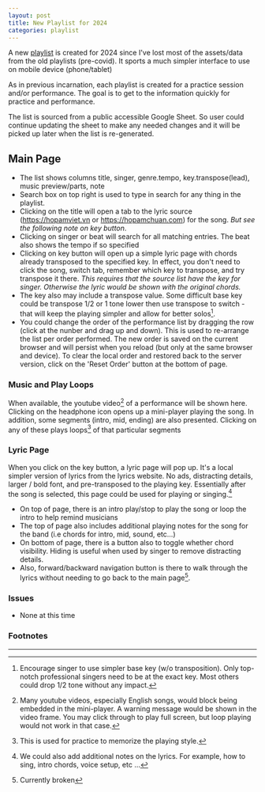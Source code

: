 ```yaml
---
layout: post
title: New Playlist for 2024
categories: playlist
---
```

A new [playlist](/playlist) is created for 2024 since I've lost most of
the assets/data from the old playlists (pre-covid).   It sports a much
simpler interface to use on mobile device (phone/tablet)

As in previous incarnation, each playlist is created for a practice
session and/or performance.  The goal is to get to the information
quickly for practice and performance.

The list is sourced from a public accessible Google Sheet.  So user could
continue updating the sheet to make any needed changes and it will be
picked up later when the list is re-generated.

## Main Page

* The list shows columns title, singer, genre.tempo, key.transpose(lead),
  music preview/parts, note
* Search box on top right is used to type in search for any thing in
  the playlist.
* Clicking on the title will open a tab to the lyric source
  (<https://hopamviet.vn> or <https://hopamchuan.com>) for the song.  *But see
  the following note on key button*.
* Clicking on singer or beat will search for all matching entries.
  The beat also shows the tempo if so specified
* Clicking on key button will open up a simple lyric page with chords already
  transposed to the specified key.  In effect, you don't need to click
  the song, switch tab, remember which key to transpose, and try transpose
  it there. *This requires that the source list have the key for singer.
  Otherwise the lyric would be shown with the original chords.*
* The key also may include a transpose value.  Some difficult base key
  could be transpose 1/2 or 1 tone lower then use transpose to switch -
  that will keep the playing simpler and allow for better solos[^1].
* You could change the order of the performance list by dragging the row
  (click at the nunber and drag up and down). This is used to re-arrange
  the list per order performed.  The new order is saved on the current browser
  and will persist when you reload (but only at the same browser and device).
  To clear the local order and restored back to the server version, click
  on the 'Reset Order' button at the bottom of page.

[^1]: Encourage singer to use simpler base key (w/o transposition). Only top-notch professional singers need to be at the exact key.  Most others could drop 1/2 tone without any impact.

### Music and Play Loops

When available, the youtube video[^2a] of a performance will be shown here.
Clicking on the headphone icon opens up a mini-player playing the song.
In addition, some segments (intro, mid, ending) are also presented.
Clicking on any of these plays loops[^2] of that particular segments

[^2]: This is used for practice to memorize the playing style.
[^2a]: Many youtube videos, especially English songs, would block being embedded in the mini-player.  A warning message would be shown in the video frame.  You may click through to play full screen, but loop playing would not work in that case.

### Lyric Page

When you click on the key button, a lyric page will pop up.
It's a local simpler version of lyrics from the lyrics website.  No ads,
distracting details, larger / bold font, and pre-transposed to the
playing key. Essentially after the song is selected, this page could
be used for playing or singing.[^3]

[^3]: We could also add additional notes on the lyrics.  For example, how to sing, intro chords, voice setup, etc ...

* On top of page, there is an intro play/stop to play the song or loop
  the intro to help remind musicians
* The top of page also includes additional playing notes for the song for
  the band (i.e chords for intro, mid, sound, etc...)
* On bottom of page, there is a button also to toggle whether chord
  visibility. Hiding is useful when used by singer to remove distracting
  details.
* Also, forward/backward navigation button is there to walk through the lyrics
  without needing to go back to the main page[^4].

[^4]: Currently broken

### Issues

* None at this time

### Footnotes

---


